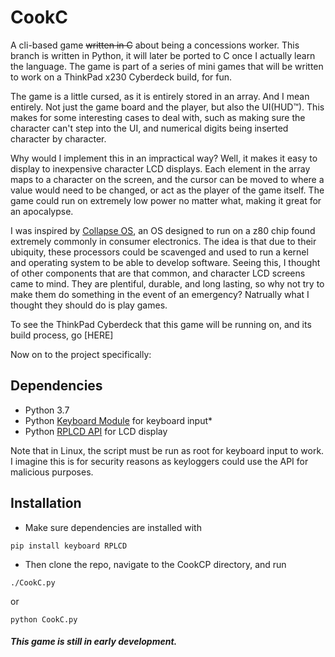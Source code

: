 # CookC
A cli-based game ~~written in C~~ about being a concessions worker.
This branch is written in Python, it will later be ported to C once I actually learn the language.
The game is part of a series of mini games that will be written to work on a ThinkPad x230 Cyberdeck build, for fun.


The game is a little cursed, as it is entirely stored in an array. And I mean entirely. Not just the game board and the player, but also the UI(HUD™). This makes for some interesting cases to deal with, such as making sure the character can't step into the UI, and numerical digits being inserted character by character.

Why would I implement this in an impractical way? Well, it makes it easy to display to inexpensive character LCD displays. Each element in the array maps to a character on the screen, and the cursor can be moved to where a value would need to be changed, or act as the player of the game itself. The game could run on extremely low power no matter what, making it great for an apocalypse. 

I was inspired by [Collapse OS](https://itsfoss.com/collapse-os/), an OS designed to run on a z80 chip found extremely commonly in consumer electronics. The idea is that due to their ubiquity, these processors could be scavenged and used to run a kernel and operating system to be able to develop software. Seeing this, I thought of other components that are that common, and character LCD screens came to mind. They are plentiful, durable, and long lasting, so why not try to make them do something in the event of an emergency? Natrually what I thought they should do is play games. 

To see the ThinkPad Cyberdeck that this game will be running on, and its build process, go [HERE] 

Now on to the project specifically:

## Dependencies
+ Python 3.7
+ Python [Keyboard Module](https://pypi.org/project/keyboard/) for keyboard input*
+ Python [RPLCD API](https://rplcd.readthedocs.io/en/stable/index.html) for LCD display

Note that in Linux, the script must be run as root for keyboard input to work. I imagine this is for security reasons as keyloggers could use the API for malicious purposes.

## Installation
+ Make sure dependencies are installed with
``` 
pip install keyboard RPLCD
```
+ Then clone the repo, navigate to the CookCP directory, and run
```
./CookC.py
```
or
```
python CookC.py
```

##### This game is still in early development.
